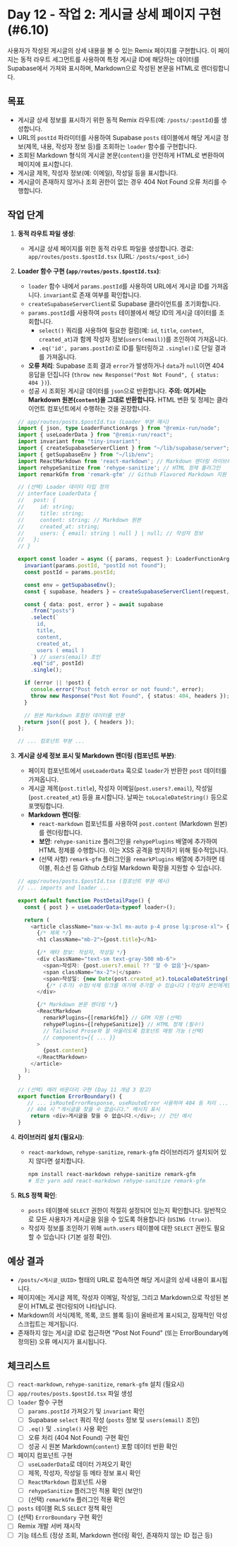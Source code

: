 # Day 12 - 작업 2: 게시글 상세 페이지 구현 (#6.10)

사용자가 작성된 게시글의 상세 내용을 볼 수 있는 Remix 페이지를 구현합니다. 이 페이지는 동적 라우트 세그먼트를 사용하여 특정 게시글 ID에 해당하는 데이터를 Supabase에서 가져와 표시하며, Markdown으로 작성된 본문을 HTML로 렌더링합니다.

## 목표

*   게시글 상세 정보를 표시하기 위한 동적 Remix 라우트(예: `/posts/:postId`)를 생성합니다.
*   URL의 `postId` 파라미터를 사용하여 Supabase `posts` 테이블에서 해당 게시글 정보(제목, 내용, 작성자 정보 등)를 조회하는 `loader` 함수를 구현합니다.
*   조회된 Markdown 형식의 게시글 본문(`content`)을 안전하게 HTML로 변환하여 페이지에 표시합니다.
*   게시글 제목, 작성자 정보(예: 이메일), 작성일 등을 표시합니다.
*   게시글이 존재하지 않거나 조회 권한이 없는 경우 404 Not Found 오류 처리를 수행합니다.

## 작업 단계

1.  **동적 라우트 파일 생성**:
    *   게시글 상세 페이지를 위한 동적 라우트 파일을 생성합니다. 경로: `app/routes/posts.$postId.tsx` (URL: `/posts/<post_id>`)

2.  **Loader 함수 구현 (`app/routes/posts.$postId.tsx`)**:
    *   `loader` 함수 내에서 `params.postId`를 사용하여 URL에서 게시글 ID를 가져옵니다. `invariant`로 존재 여부를 확인합니다.
    *   `createSupabaseServerClient`로 Supabase 클라이언트를 초기화합니다.
    *   `params.postId`를 사용하여 `posts` 테이블에서 해당 ID의 게시글 데이터를 조회합니다.
        *   `select()` 쿼리를 사용하여 필요한 컬럼(예: `id`, `title`, `content`, `created_at`)과 함께 작성자 정보(`users(email)`)를 조인하여 가져옵니다.
        *   `.eq('id', params.postId)`로 ID를 필터링하고 `.single()`로 단일 결과를 가져옵니다.
    *   **오류 처리**: Supabase 조회 결과 `error`가 발생하거나 `data`가 `null`이면 404 응답을 던집니다 (`throw new Response("Post Not Found", { status: 404 })`).
    *   성공 시 조회된 게시글 데이터를 `json`으로 반환합니다. **주의: 여기서는 Markdown 원본(`content`)을 그대로 반환합니다.** HTML 변환 및 정제는 클라이언트 컴포넌트에서 수행하는 것을 권장합니다.

    ```typescript
    // app/routes/posts.$postId.tsx (Loader 부분 예시)
    import { json, type LoaderFunctionArgs } from "@remix-run/node";
    import { useLoaderData } from "@remix-run/react";
    import invariant from "tiny-invariant";
    import { createSupabaseServerClient } from "~/lib/supabase/server";
    import { getSupabaseEnv } from "~/lib/env";
    import ReactMarkdown from 'react-markdown'; // Markdown 렌더링 라이브러리
    import rehypeSanitize from 'rehype-sanitize'; // HTML 정제 플러그인
    import remarkGfm from 'remark-gfm' // Github Flavored Markdown 지원 (선택 사항)

    // (선택) Loader 데이터 타입 정의
    // interface LoaderData {
    //   post: {
    //     id: string;
    //     title: string;
    //     content: string; // Markdown 원본
    //     created_at: string;
    //     users: { email: string | null } | null; // 작성자 정보
    //   };
    // }

    export const loader = async ({ params, request }: LoaderFunctionArgs) => {
      invariant(params.postId, "postId not found");
      const postId = params.postId;

      const env = getSupabaseEnv();
      const { supabase, headers } = createSupabaseServerClient(request, env);

      const { data: post, error } = await supabase
        .from("posts")
        .select(`
          id,
          title,
          content,
          created_at,
          users ( email )
        `) // users(email) 조인
        .eq("id", postId)
        .single();

      if (error || !post) {
        console.error("Post fetch error or not found:", error);
        throw new Response("Post Not Found", { status: 404, headers });
      }

      // 원본 Markdown 포함된 데이터를 반환
      return json({ post }, { headers });
    };

    // ... 컴포넌트 부분 ...
    ```

3.  **게시글 상세 정보 표시 및 Markdown 렌더링 (컴포넌트 부분)**:
    *   페이지 컴포넌트에서 `useLoaderData` 훅으로 `loader`가 반환한 `post` 데이터를 가져옵니다.
    *   게시글 제목(`post.title`), 작성자 이메일(`post.users?.email`), 작성일(`post.created_at`) 등을 표시합니다. 날짜는 `toLocaleDateString()` 등으로 포맷팅합니다.
    *   **Markdown 렌더링**:
        *   `react-markdown` 컴포넌트를 사용하여 `post.content` (Markdown 원본)를 렌더링합니다.
        *   **보안**: `rehype-sanitize` 플러그인을 `rehypePlugins` 배열에 추가하여 HTML 정제를 수행합니다. 이는 XSS 공격을 방지하기 위해 필수적입니다.
        *   (선택 사항) `remark-gfm` 플러그인을 `remarkPlugins` 배열에 추가하면 테이블, 취소선 등 Github 스타일 Markdown 확장을 지원할 수 있습니다.

    ```typescript
    // app/routes/posts.$postId.tsx (컴포넌트 부분 예시)
    // ... imports and loader ...

    export default function PostDetailPage() {
      const { post } = useLoaderData<typeof loader>();

      return (
        <article className="max-w-3xl mx-auto p-4 prose lg:prose-xl"> {/* Tailwind prose 플러그인 사용 */}
          {/* 제목 */}
          <h1 className="mb-2">{post.title}</h1>

          {/* 메타 정보: 작성자, 작성일 */}
          <div className="text-sm text-gray-500 mb-6">
            <span>작성자: {post.users?.email ?? '알 수 없음'}</span>
            <span className="mx-2">|</span>
            <span>작성일: {new Date(post.created_at).toLocaleDateString('ko-KR')}</span>
             {/* (추가) 수정/삭제 링크를 여기에 추가할 수 있습니다 (작성자 본인에게만 보이도록) */}
          </div>

          {/* Markdown 본문 렌더링 */}
          <ReactMarkdown
            remarkPlugins={[remarkGfm]} // GFM 지원 (선택)
            rehypePlugins={[rehypeSanitize]} // HTML 정제 (필수!)
            // Tailwind Prose와 잘 어울리도록 컴포넌트 매핑 가능 (선택)
            // components={{ ... }}
          >
            {post.content}
          </ReactMarkdown>
        </article>
      );
    }

    // (선택) 에러 바운더리 구현 (Day 11 개념 3 참고)
    export function ErrorBoundary() {
       // ... isRouteErrorResponse, useRouteError 사용하여 404 등 처리 ...
       // 404 시 "게시글을 찾을 수 없습니다." 메시지 표시
        return <div>게시글을 찾을 수 없습니다.</div>; // 간단 예시
    }
    ```

4.  **라이브러리 설치 (필요시)**:
    *   `react-markdown`, `rehype-sanitize`, `remark-gfm` 라이브러리가 설치되어 있지 않다면 설치합니다.
        ```bash
        npm install react-markdown rehype-sanitize remark-gfm
        # 또는 yarn add react-markdown rehype-sanitize remark-gfm
        ```

5.  **RLS 정책 확인**:
    *   `posts` 테이블에 `SELECT` 권한이 적절히 설정되어 있는지 확인합니다. 일반적으로 모든 사용자가 게시글을 읽을 수 있도록 허용합니다 (`USING (true)`).
    *   작성자 정보를 조인하기 위해 `auth.users` 테이블에 대한 `SELECT` 권한도 필요할 수 있습니다 (기본 설정 확인).

## 예상 결과

*   `/posts/<게시글_UUID>` 형태의 URL로 접속하면 해당 게시글의 상세 내용이 표시됩니다.
*   페이지에는 게시글 제목, 작성자 이메일, 작성일, 그리고 Markdown으로 작성된 본문이 HTML로 렌더링되어 나타납니다.
*   Markdown의 서식(제목, 목록, 코드 블록 등)이 올바르게 표시되고, 잠재적인 악성 스크립트는 제거됩니다.
*   존재하지 않는 게시글 ID로 접근하면 "Post Not Found" (또는 ErrorBoundary에 정의된) 오류 메시지가 표시됩니다.

## 체크리스트

*   [ ] `react-markdown`, `rehype-sanitize`, `remark-gfm` 설치 (필요시)
*   [ ] `app/routes/posts.$postId.tsx` 파일 생성
*   [ ] `loader` 함수 구현
    *   [ ] `params.postId` 가져오기 및 `invariant` 확인
    *   [ ] Supabase `select` 쿼리 작성 (`posts` 정보 및 `users(email)` 조인)
    *   [ ] `.eq()` 및 `.single()` 사용 확인
    *   [ ] 오류 처리 (404 Not Found) 구현 확인
    *   [ ] 성공 시 원본 Markdown(`content`) 포함 데이터 반환 확인
*   [ ] 페이지 컴포넌트 구현
    *   [ ] `useLoaderData`로 데이터 가져오기 확인
    *   [ ] 제목, 작성자, 작성일 등 메타 정보 표시 확인
    *   [ ] `ReactMarkdown` 컴포넌트 사용
    *   [ ] `rehypeSanitize` 플러그인 적용 확인 (보안!)
    *   [ ] (선택) `remarkGfm` 플러그인 적용 확인
*   [ ] `posts` 테이블 RLS `SELECT` 정책 확인
*   [ ] (선택) `ErrorBoundary` 구현 확인
*   [ ] Remix 개발 서버 재시작
*   [ ] 기능 테스트 (정상 조회, Markdown 렌더링 확인, 존재하지 않는 ID 접근 등)
``` 